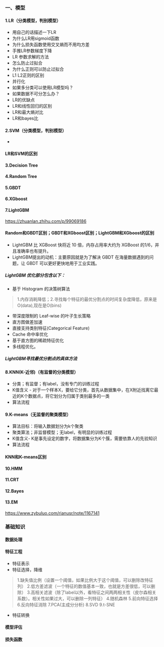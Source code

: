 ### 一、模型
#### 1.LR（分类模型，判别模型）
+ 用自己的话描述一下LR
+ 为什么LR用sigmoid函数
+ 为什么损失函数使用交叉熵而不用均方差
+ 手推LR参数梯度下降
+ LR 参数求解的方法
+ 怎么防止过拟合
+ 为什么正则可以防止过拟合
+ L1 L2正则的区别
+ 并行化
+ 如果多分类可以使用LR模型吗？
+ 如果数据不可分怎么办？
+ LR的优缺点
+ LR和线性回归的区别
+ LR和最大熵对比
+ LR和bayes比

#### 2.SVM（分类模型，判别模型）
+ 
#### LR和SVM的区别

#### 3.Decision Tree
#### 4.Random Tree
#### 5.GBDT
#### 6.XGboost
#### 7.LightGBM
https://zhuanlan.zhihu.com/p/99069186
#### Random和GBDT区别；GBDT和XGboost区别；LightGBM和XGboost的区别
+ LightGBM 比 XGBoost 快将近 10 倍，内存占用率大约为 XGBoost 的1/6，并且准确率也有提升。
+ LightGBM提出的动机：主要原因就是为了解决 GBDT 在海量数据遇到的问题，让 GBDT 可以更好更快地用于工业实践。
##### LightGBM 优化部分包含以下：
+ 基于 Histogram 的决策树算法
> 1.内存消耗降低；2.寻找每个特征的最优分割点的时间复杂度降低，原来是O(data),现在是O(bins)
+ 带深度限制的 Leaf-wise 的叶子生长策略
+ 直方图做差加速
+ 直接支持类别特征(Categorical Feature)
+ Cache 命中率优化
+ 基于直方图的稀疏特征优化
+ 多线程优化。
##### LightGBM寻找最优分割点的具体方法


#### 8.KNN(K-近邻)（有监督的分类模型）
+ 分类；有监督；有label，没有专门的训练过程
+ K值含义 - 对于一个样本X，要给它分类，首先从数据集中，在X附近找离它最近的K个数据点，将它划分为归属于类别最多的一类
+ 算法流程

#### 9.K-means（无监督的聚类模型）
+ 算法目标：将输入数据划分为k个聚类
+ 聚类算法；非监督模型；无label，有明显的训练过程
+ K值含义- K是事先设定的数字，将数据集分为K个簇，需要依靠人的先验知识
+ 算法流程
#### KNN和K-means区别

#### 10.HMM
#### 11.CRT

#### 12.Bayes
#### 13.EM

https://www.zybuluo.com/rianusr/note/1167141
### 基础知识
#### 数据处理

#### 特征工程
+ 特征表示
+ 特征选择，降维
> 1.缺失值比例（设置一个阈值，如果比例大于这个阈值，可以删除改特征列）
> 2.低方差滤波（一个特征的数值基本一致，也就是方差很低，可以删除）
> 3.高相关滤波（除了label以外，看特征之间两两相关性（皮尔森相关系数）。相关性如果过大，可以删除一列特征）
> 4.随机森林
> 5.前向特征选择
> 6.反向特征消除
> 7.PCA(主成分分析)
> 8.SVD
> 9.t-SNE
+ 特征转换
#### 模型评估
#### 损失函数
####
#### 
